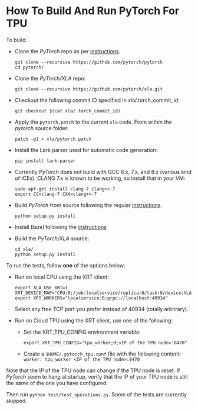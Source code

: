 # How To Build And Run PyTorch For TPU

To build:

* Clone the _PyTorch_ repo as per [instructions](https://github.com/pytorch/pytorch#from-source).

  ```
  git clone --recursive https://github.com/pytorch/pytorch
  cd pytorch/
  ```

* Clone the _PyTorch/XLA_ repo:

  ```
  git clone --recursive https://github.com/pytorch/xla.git
  ```

* Checkout the following commit ID specified in xla/.torch_commit_id:

  ```
  git checkout $(cat xla/.torch_commit_id)
  ```

* Apply the `pytorch.patch` to the current `xla` code. From within the _pytorch_ source folder:

  ```
  patch -p1 < xla/pytorch.patch
  ```

* Install the Lark parser used for automatic code generation:

  ```
  pip install lark-parser
  ```

* Currently _PyTorch_ does not build with GCC 6.x, 7.x, and 8.x (various kind of ICEs). CLANG 7.x is known to be working, so install that in your VM:

  ```
  sudo apt-get install clang-7 clang++-7
  export CC=clang-7 CXX=clang++-7
  ```

* Build _PyTorch_ from source following the regular [instructions](https://github.com/pytorch/pytorch#from-source).

  ```
  python setup.py install
  ```

* Install Bazel following the [instructions](https://docs.bazel.build/versions/master/install.html)

* Build the _PyTorch/XLA_ source:

  ```
  cd xla/
  python setup.py install
  ```

To run the tests, follow __one__ of the options below:

* Run on local CPU using the XRT client:

  ```
  export XLA_USE_XRT=1 XRT_DEVICE_MAP="CPU:0;/job:localservice/replica:0/task:0/device:XLA_CPU:0"
  export XRT_WORKERS="localservice:0;grpc://localhost:40934"
  ```

  Select any free TCP port you prefer instead of 40934 (totally arbitrary).

* Run on Cloud TPU using the XRT client, use one of the following:

  - Set the XRT_TPU_CONFIG environment variable:

    ```
    export XRT_TPU_CONFIG="tpu_worker;0;<IP of the TPU node>:8470"
    ```

  - Create a `$HOME/.pytorch_tpu.conf` file with the following content: `worker: tpu_worker <IP of the TPU node>:8470`


Note that the IP of the TPU node can change if the TPU node is reset. If _PyTorch_
seem to hang at startup, verify that the IP of your TPU node is still the same of
the one you have configured.


Then run `python test/test_operations.py`. Some of the tests are currently skipped.
